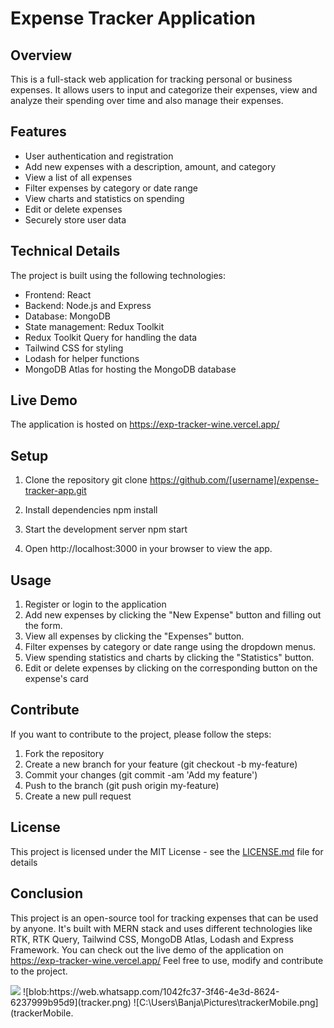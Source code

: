 # Expense Tracker Application

## Overview
This is a full-stack web application for tracking personal or business expenses. It allows users to input and categorize their expenses, view and analyze their spending over time and also manage their expenses.

## Features
- User authentication and registration
- Add new expenses with a description, amount, and category
- View a list of all expenses
- Filter expenses by category or date range
- View charts and statistics on spending
- Edit or delete expenses
- Securely store user data

## Technical Details
The project is built using the following technologies:
- Frontend: React
- Backend: Node.js and Express
- Database: MongoDB
- State management: Redux Toolkit
- Redux Toolkit Query for handling the data
- Tailwind CSS for styling
- Lodash for helper functions
- MongoDB Atlas for hosting the MongoDB database

## Live Demo
The application is hosted on https://exp-tracker-wine.vercel.app/

## Setup
1. Clone the repository
git clone https://github.com/[username]/expense-tracker-app.git


2. Install dependencies
npm install


3. Start the development server
npm start


4. Open http://localhost:3000 in your browser to view the app.

## Usage
1. Register or login to the application
2. Add new expenses by clicking the "New Expense" button and filling out the form.
3. View all expenses by clicking the "Expenses" button.
4. Filter expenses by category or date range using the dropdown menus.
5. View spending statistics and charts by clicking the "Statistics" button.
6. Edit or delete expenses by clicking on the corresponding button on the expense's card

## Contribute
If you want to contribute to the project, please follow the steps:

1. Fork the repository
2. Create a new branch for your feature (git checkout -b my-feature)
3. Commit your changes (git commit -am 'Add my feature')
4. Push to the branch (git push origin my-feature)
5. Create a new pull request

## License
This project is licensed under the MIT License - see the [LICENSE.md](LICENSE.md) file for details

## Conclusion
This project is an open-source tool for tracking expenses that can be used by anyone. It's built with MERN stack and uses different technologies like RTK, RTK Query, Tailwind CSS, MongoDB Atlas, Lodash and Express Framework. You can check out the live demo of the application on https://exp-tracker-wine.vercel.app/ Feel free to use, modify and contribute to the project.

<img src="![trackerMobile](https://user-images.githubusercontent.com/101037019/212540706-ffd8b770-1599-4c2d-b058-027292b8edc4.png)" />
![blob:https://web.whatsapp.com/1042fc37-3f46-4e3d-8624-6237999b95d9](tracker.png)
![C:\Users\Banja\Pictures\trackerMobile.png](trackerMobile.
